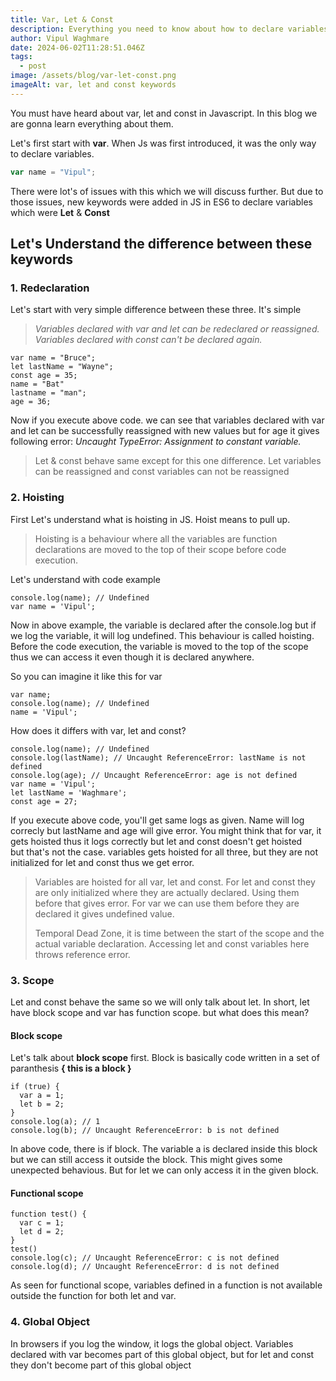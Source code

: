```yaml
---
title: Var, Let & Const
description: Everything you need to know about how to declare variables in JS.
author: Vipul Waghmare
date: 2024-06-02T11:28:51.046Z
tags:
  - post
image: /assets/blog/var-let-const.png
imageAlt: var, let and const keywords
---
```


You must have heard about var, let and const in Javascript. In this blog we are gonna learn everything about them.

Let's first start with **var**. When Js was first introduced, it was the only way to declare variables.

```javascript
var name = "Vipul";
```

There were lot's of issues with this which we will discuss further. But due to those issues, new keywords were added in JS in ES6 to declare variables which were **Let** & **Const**

## Let's Understand the difference between these keywords

### 1. Redeclaration

Let's start with very simple difference between these three. It's simple

> _Variables declared with var and let can be redeclared or reassigned. Variables declared with const can't be declared again._

```
var name = "Bruce";
let lastName = "Wayne";
const age = 35;
name = "Bat"
lastname = "man";
age = 36;
```

Now if you execute above code. we can see that variables declared with var and let can be successfully reassigned with new values but for age it gives following error: *Uncaught TypeError: Assignment to constant variable.*

> Let & const behave same except for this one difference. Let variables can be reassigned and const variables can not be reassigned

### 2. Hoisting

First Let's understand what is hoisting in JS. Hoist means to pull up.

> Hoisting is a behaviour where all the variables are function declarations are moved to the top of their scope before code execution.

Let's understand with code example

```
console.log(name); // Undefined
var name = 'Vipul';
```

Now in above example, the variable is declared after the console.log but if we log the variable, it will log undefined. This behaviour is called hoisting. Before the code execution, the variable is moved to the top of the scope thus we can access it even though it is declared anywhere.

So you can imagine it like this for var

```
var name;
console.log(name); // Undefined
name = 'Vipul';
```

How does it differs with var, let and const?

```
console.log(name); // Undefined
console.log(lastName); // Uncaught ReferenceError: lastName is not defined
console.log(age); // Uncaught ReferenceError: age is not defined
var name = 'Vipul';
let lastName = 'Waghmare';
const age = 27;
```

If you execute above code, you'll get same logs as given. Name will log correcly but lastName and age will give error. You might think that for var, it gets hoisted thus it logs correctly but let and const doesn't get hoisted but that's not the case. variables gets hoisted for all three, but they are not initialized for let and const thus we get error.

> Variables are hoisted for all var, let and const. For let and const they are only initialized where they are actually declared. Using them before that gives error. For var we can use them before they are declared it gives undefined value.
>
> Temporal Dead Zone, it is time between the start of the scope and the actual variable declaration. Accessing let and const variables here throws reference error.

### 3. Scope

Let and const behave the same so we will only talk about let. In short, let have block scope and var has function scope. but what does this mean?

#### Block scope

Let's talk about **block scope** first. Block is basically code written in a set of paranthesis **{ this is a block }**

```
if (true) {
  var a = 1;
  let b = 2;
}
console.log(a); // 1
console.log(b); // Uncaught ReferenceError: b is not defined
```

In above code, there is if block. The variable a is declared inside this block but we can still access it outside the block. This might gives some unexpected behavious. But for let we can only access it in the given block.

#### Functional scope

```
function test() {
  var c = 1;
  let d = 2;
}
test()
console.log(c); // Uncaught ReferenceError: c is not defined
console.log(d); // Uncaught ReferenceError: d is not defined
```

As seen for functional scope, variables defined in a function is not available outside the function for both let and var.

### 4. Global Object

In browsers if you log the window, it logs the global object. Variables declared with var becomes part of this global object, but for let and const they don't become part of this global object
